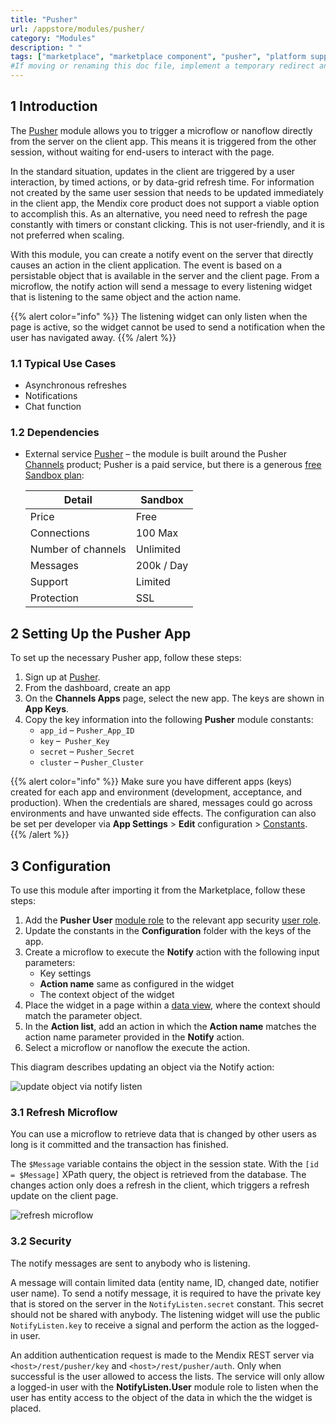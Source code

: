 ```yaml
---
title: "Pusher"
url: /appstore/modules/pusher/
category: "Modules"
description: " "
tags: ["marketplace", "marketplace component", "pusher", "platform support"]
#If moving or renaming this doc file, implement a temporary redirect and let the respective team know they should update the URL in the product. See Mapping to Products for more details.
---
```


## 1 Introduction

The [Pusher](https://marketplace.mendix.com/link/component/107957/) module allows you to trigger a microflow or nanoflow directly from the server on the client app. This means it is triggered from the other session, without waiting for end-users to interact with the page.

In the standard situation, updates in the client are triggered by a user interaction, by timed actions, or by data-grid refresh time. For information not created by the same user session that needs to be updated immediately in the client app, the Mendix core product does not support a viable option to accomplish this. As an alternative, you need need to refresh the page constantly with timers or constant clicking. This is not user-friendly, and it is not preferred when scaling.

With this module, you can create a notify event on the server that directly causes an action in the client application. The event is based on a persistable object that is available in the server and the client page. From a microflow, the notify action will send a message to every listening widget that is listening to the same object and the action name.

{{% alert color="info" %}}
The listening widget can only listen when the page is active, so the widget cannot be used to send a notification when the user has navigated away.
{{% /alert %}}

### 1.1 Typical Use Cases

* Asynchronous refreshes
* Notifications
* Chat function

### 1.2 Dependencies

* External service [Pusher](https://pusher.com/) – the module is built around the Pusher [Channels](https://pusher.com/channels) product; Pusher is a paid service, but there is a generous [free Sandbox plan](https://pusher.com/channels/pricing):

	| Detail | Sandbox |
	| --- | --- |
	| Price | Free |
	| Connections | 100 Max |
	| Number of channels | Unlimited |
	| Messages | 200k / Day |
	| Support | Limited |
	| Protection | SSL |

## 2 Setting Up the Pusher App

To set up the necessary Pusher app, follow these steps:

1. Sign up at [Pusher](https://dashboard.pusher.com/accounts/sign_up).
2. From the dashboard, create an app
3. On the **Channels Apps** page, select the new app. The keys are shown in **App Keys**.
4.  Copy the key information into the following **Pusher** module constants:
	* `app_id` – `Pusher_App_ID`
	* `key` –` Pusher_Key`
	* `secret` – `Pusher_Secret`
	* `cluster` – `Pusher_Cluster`

{{% alert color="info" %}}
Make sure you have different apps (keys) created for each app and environment (development, acceptance, and production). When the credentials are shared, messages could go across environments and have unwanted side effects. The configuration can also be set per developer via **App Settings** > **Edit** configuration > [Constants](/refguide/configuration#constants).
{{% /alert %}}

## 3 Configuration

To use this module after importing it from the Marketplace, follow these steps:

1. Add the **Pusher User** [module role](/refguide/module-security#module-role) to the relevant app security [user role](/refguide/security#user-role).
2. Update the constants in the **Configuration** folder with the keys of the app.
3.  Create a microflow to execute the **Notify** action with the following input parameters:
	* Key settings
	* **Action name** same as configured in the widget
	* The context object of the widget
4. Place the widget in a page within a [data view](/refguide/data-view), where the context should match the parameter object.
5.  In the **Action list**, add an action in which the **Action name** matches the action name parameter provided in the **Notify** action.
6.  Select a microflow or nanoflow the execute the action.

This diagram describes updating an object via the Notify action:

![update object via notify listen](/attachments/appstore/modules/pusher/SequenceDiagramUpdateObject.png)

### 3.1 Refresh Microflow

You can use a microflow to retrieve data that is changed by other users as long is it committed and the transaction has finished.

The `$Message` variable contains the object in the session state. With the `[id = $Message]` XPath query, the object is retrieved from the database. The changes action only does a refresh in the client, which triggers a refresh update on the client page.

![refresh microflow](/attachments/appstore/modules/pusher/RefreshMicroflowSample.png)

### 3.2  Security 

The notify messages are sent to anybody who is listening. 

A message will contain limited data (entity name, ID, changed date, notifier user name). To send a notify message, it is required to have the private key that is stored on the server in the `NotifyListen.secret` constant. This secret should not be shared with anybody. The listening widget will use the public `NotifyListen.key` to receive a signal and perform the action as the logged-in user.

An addition authentication request is made to the Mendix REST server via `<host>/rest/pusher/key` and `<host>/rest/pusher/auth`. Only when successful is the user allowed to access the lists. The service will only allow a logged-in user with the **NotifyListen.User** module role to listen when the user has entity access to the object of the data in which the the widget is placed.
